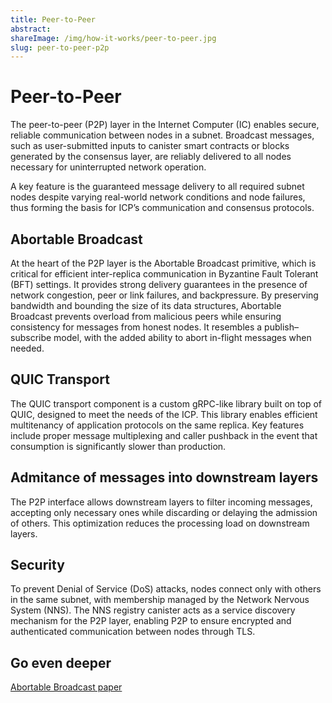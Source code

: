 ```yaml
---
title: Peer-to-Peer
abstract:
shareImage: /img/how-it-works/peer-to-peer.jpg
slug: peer-to-peer-p2p
---
```


# Peer-to-Peer

The peer-to-peer (P2P) layer in the Internet Computer (IC) enables secure, reliable communication between nodes in a subnet. Broadcast messages, such as user-submitted inputs to canister smart contracts or blocks generated by the consensus layer, are reliably delivered to all nodes necessary for uninterrupted network operation. 

A key feature is the guaranteed message delivery to all required subnet nodes despite varying real-world network conditions and node failures, thus forming the basis for ICP’s communication and consensus protocols.

## Abortable Broadcast

At the heart of the P2P layer is the Abortable Broadcast primitive, which is critical for efficient inter-replica communication in Byzantine Fault Tolerant (BFT) settings. It provides strong delivery guarantees in the presence of network congestion, peer or link failures, and backpressure. By preserving bandwidth and bounding the size of its data structures, Abortable Broadcast prevents overload from malicious peers while ensuring consistency for messages from honest nodes. It resembles a publish–subscribe model, with the added ability to abort in-flight messages when needed.

## QUIC Transport

The QUIC transport component is a custom gRPC-like library built on top of QUIC, designed to meet the needs of the ICP. This library enables efficient multitenancy of application protocols on the same replica. Key features include proper message multiplexing and caller pushback in the event that consumption is significantly slower than production.

## Admitance of messages into downstream layers

The P2P interface allows downstream layers to filter incoming messages, accepting only necessary ones while discarding or delaying the admission of others. This optimization reduces the processing load on downstream layers.

## Security

To prevent Denial of Service (DoS) attacks, nodes connect only with others in the same subnet, with membership managed by the Network Nervous System (NNS). The NNS registry canister acts as a service discovery mechanism for the P2P layer, enabling P2P to ensure encrypted and authenticated communication between nodes through TLS.

## Go even deeper

[Abortable Broadcast paper](<https://arxiv.org/abs/2410.22080>)

